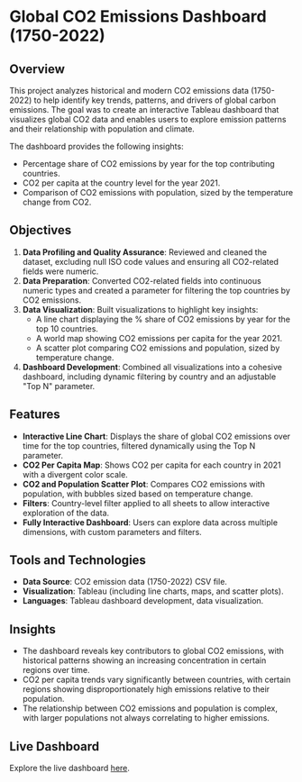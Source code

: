 # Global CO2 Emissions Dashboard (1750-2022)

## Overview

This project analyzes historical and modern CO2 emissions data (1750-2022) to help identify key trends, patterns, and drivers of global carbon emissions. The goal was to create an interactive Tableau dashboard that visualizes global CO2 data and enables users to explore emission patterns and their relationship with population and climate.

The dashboard provides the following insights:
- Percentage share of CO2 emissions by year for the top contributing countries.
- CO2 per capita at the country level for the year 2021.
- Comparison of CO2 emissions with population, sized by the temperature change from CO2.

## Objectives
1. **Data Profiling and Quality Assurance**: Reviewed and cleaned the dataset, excluding null ISO code values and ensuring all CO2-related fields were numeric.
2. **Data Preparation**: Converted CO2-related fields into continuous numeric types and created a parameter for filtering the top countries by CO2 emissions.
3. **Data Visualization**: Built visualizations to highlight key insights:
   - A line chart displaying the % share of CO2 emissions by year for the top 10 countries.
   - A world map showing CO2 emissions per capita for the year 2021.
   - A scatter plot comparing CO2 emissions and population, sized by temperature change.
4. **Dashboard Development**: Combined all visualizations into a cohesive dashboard, including dynamic filtering by country and an adjustable "Top N" parameter.

## Features
- **Interactive Line Chart**: Displays the share of global CO2 emissions over time for the top countries, filtered dynamically using the Top N parameter.
- **CO2 Per Capita Map**: Shows CO2 per capita for each country in 2021 with a divergent color scale.
- **CO2 and Population Scatter Plot**: Compares CO2 emissions with population, with bubbles sized based on temperature change.
- **Filters**: Country-level filter applied to all sheets to allow interactive exploration of the data.
- **Fully Interactive Dashboard**: Users can explore data across multiple dimensions, with custom parameters and filters.

## Tools and Technologies
- **Data Source**: CO2 emission data (1750-2022) CSV file.
- **Visualization**: Tableau (including line charts, maps, and scatter plots).
- **Languages**: Tableau dashboard development, data visualization.

## Insights
- The dashboard reveals key contributors to global CO2 emissions, with historical patterns showing an increasing concentration in certain regions over time.
- CO2 per capita trends vary significantly between countries, with certain regions showing disproportionately high emissions relative to their population.
- The relationship between CO2 emissions and population is complex, with larger populations not always correlating to higher emissions.

## Live Dashboard
Explore the live dashboard [here](https://public.tableau.com/shared/D2XT55BPD?:display_count=n&:origin=viz_share_link).
